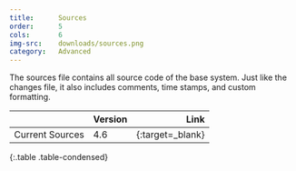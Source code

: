 ```yaml
---
title:      Sources
order:      5
cols:       6
img-src:    downloads/sources.png
category:   Advanced
---
```

The sources file contains all source code of the base system. Just like the changes file, it also includes comments, time stamps, and custom formatting.

|                   | Version | Link                                                      |
| ----------------- |:------- | ---------------------------------------------------------:|
| Current Sources   | 4.6     | [<i class="fa fa-download"></i>][sources]{:target=_blank} |
{:.table .table-condensed}

[sources]: http://ftp.squeak.org/5.0/SqueakV50.sources.zip
